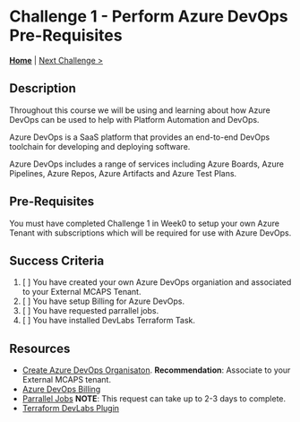 # Challenge 1 - Perform Azure DevOps Pre-Requisites

**[Home](./introduction.md)** | [Next Challenge >](./challenge2.md)

## Description
Throughout this course we will be using and learning about how Azure DevOps can be used to help with Platform Automation and DevOps.

Azure DevOps is a SaaS platform that provides an end-to-end DevOps toolchain for developing and deploying software.

Azure DevOps includes a range of services including Azure Boards, Azure Pipelines, Azure Repos, Azure Artifacts and Azure Test Plans.

## Pre-Requisites
You must have completed Challenge 1 in Week0 to setup your own Azure Tenant with subscriptions which will be required for use with Azure DevOps.

## Success Criteria
1. [ ] You have created your own Azure DevOps organiation and associated to your External MCAPS Tenant.
2. [ ] You have setup Billing for Azure DevOps.
3. [ ] You have requested parrallel jobs.
4. [ ] You have installed DevLabs Terraform Task.

## Resources

 - [Create Azure DevOps Organisaton](https://learn.microsoft.com/en-us/azure/devops/organizations/accounts/create-organization?view=azure-devops). **Recommendation**: Associate to your External MCAPS tenant.
 - [Azure DevOps Billing](https://learn.microsoft.com/en-us/azure/devops/organizations/billing/set-up-billing-for-your-organization-vs?view=azure-devops)
 - [Parrallel Jobs](https://learn.microsoft.com/en-us/azure/devops/pipelines/licensing/concurrent-jobs?view=azure-devops&tabs=ms-hosted#how-much-do-parallel-jobs-cost) **NOTE**: This request can take up to 2-3 days to complete.
 - [Terraform DevLabs Plugin](https://marketplace.visualstudio.com/items?itemName=ms-devlabs.custom-terraform-tasks)